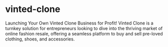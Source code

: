 # vinted-clone
Launching Your Own Vinted Clone Business for Profit! Vinted Clone is a turnkey solution for entrepreneurs looking to dive into the thriving market of online fashion resale, offering a seamless platform to buy and sell pre-loved clothing, shoes, and accessories. 
